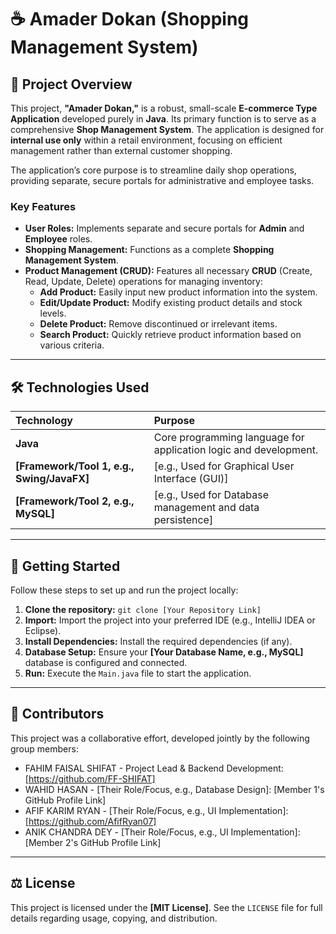 # ☕ Amader Dokan (Shopping Management System)

## 📜 Project Overview

This project, **"Amader Dokan,"** is a robust, small-scale **E-commerce Type Application** developed purely in **Java**. Its primary function is to serve as a comprehensive **Shop Management System**. The application is designed for **internal use only** within a retail environment, focusing on efficient management rather than external customer shopping.

The application’s core purpose is to streamline daily shop operations, providing separate, secure portals for administrative and employee tasks.

### Key Features

* **User Roles:** Implements separate and secure portals for **Admin** and **Employee** roles.
* **Shopping Management:** Functions as a complete **Shopping Management System**.
* **Product Management (CRUD):** Features all necessary **CRUD** (Create, Read, Update, Delete) operations for managing inventory:
    * **Add Product:** Easily input new product information into the system.
    * **Edit/Update Product:** Modify existing product details and stock levels.
    * **Delete Product:** Remove discontinued or irrelevant items.
    * **Search Product:** Quickly retrieve product information based on various criteria.

---

## 🛠️ Technologies Used

| Technology | Purpose |
| :--- | :--- |
| **Java** | Core programming language for application logic and development. |
| **[Framework/Tool 1, e.g., Swing/JavaFX]** | [e.g., Used for Graphical User Interface (GUI)] |
| **[Framework/Tool 2, e.g., MySQL]** | [e.g., Used for Database management and data persistence] |

---

## 🚀 Getting Started

Follow these steps to set up and run the project locally:

1.  **Clone the repository:** `git clone [Your Repository Link]`
2.  **Import:** Import the project into your preferred IDE (e.g., IntelliJ IDEA or Eclipse).
3.  **Install Dependencies:** Install the required dependencies (if any).
4.  **Database Setup:** Ensure your **[Your Database Name, e.g., MySQL]** database is configured and connected.
5.  **Run:** Execute the `Main.java` file to start the application.

---

## 👥 Contributors

This project was a collaborative effort, developed jointly by the following group members:

* FAHIM FAISAL SHIFAT - Project Lead & Backend Development: [https://github.com/FF-SHIFAT]
* WAHID HASAN - [Their Role/Focus, e.g., Database Design]: [Member 1's GitHub Profile Link]
* AFIF KARIM RYAN - [Their Role/Focus, e.g., UI Implementation]: [https://github.com/AfifRyan07]
* ANIK CHANDRA DEY - [Their Role/Focus, e.g., UI Implementation]: [Member 2's GitHub Profile Link]

---

## ⚖️ License

This project is licensed under the **[MIT License]**. See the `LICENSE` file for full details regarding usage, copying, and distribution.
